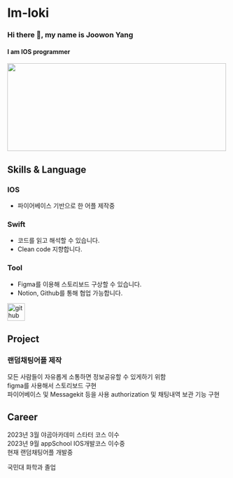 # Im-loki
### Hi there 👋, my name is Joowon Yang
#### I am IOS programmer
<img src="https://github.com/lm-loki/Im-loki/assets/123723493/a708fe1a-925e-484c-88a0-d8137a1a017e" width= "500" height= "200">

## Skills & Language  

### IOS
- 파이어베이스 기반으로 한 어플 제작중 

### Swift
- 코드를 읽고 해석할 수 있습니다.
- Clean code 지향합니다.

### Tool
- Figma를 이용해 스토리보드 구상할 수 있습니다.
- Notion, Github를 통해 협업 가능합니다.


[<img src='https://cdn.jsdelivr.net/npm/simple-icons@3.0.1/icons/github.svg' alt='github' height='40'>](https://github.com/lm-loki) 

## Project

### 랜덤채팅어플 제작  
모든 사람들이 자유롭게 소통하면 정보공유할 수 있게하기 위함  
figma를 사용해서 스토리보드 구현  
파이어베이스 및 Messagekit 등을 사용 authorization 및 채팅내역 보관 기능 구현
## Career  

2023년 3월 야곰아카데미 스타터 코스 이수<br/>
2023년 9월 appSchool IOS개발코스 이수중<br/>
현재 랜덤채팅어플 개발중<br/>

국민대 화학과 졸업  

